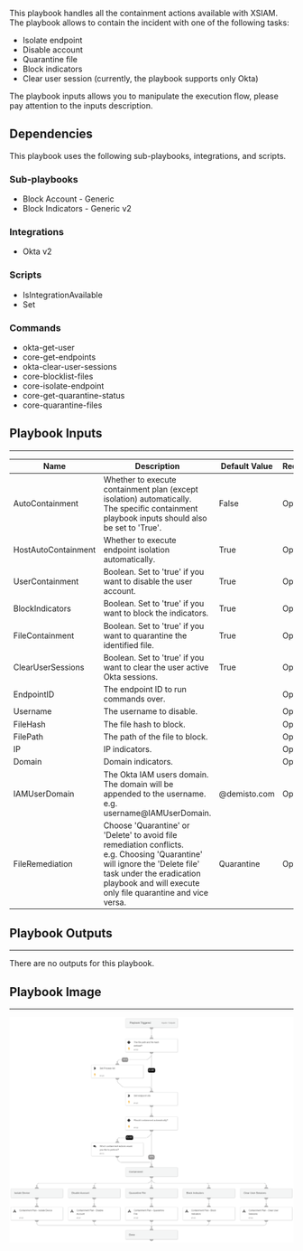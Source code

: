 This playbook handles all the containment actions available with XSIAM.
The playbook allows to contain the incident with one of the following tasks:
* Isolate endpoint
* Disable account
* Quarantine file
* Block indicators
* Clear user session (currently, the playbook supports only Okta)

The playbook inputs allows you to manipulate the execution flow, please pay attention to the inputs description.

## Dependencies
This playbook uses the following sub-playbooks, integrations, and scripts.

### Sub-playbooks
* Block Account - Generic
* Block Indicators - Generic v2

### Integrations
* Okta v2

### Scripts
* IsIntegrationAvailable
* Set

### Commands
* okta-get-user
* core-get-endpoints
* okta-clear-user-sessions
* core-blocklist-files
* core-isolate-endpoint
* core-get-quarantine-status
* core-quarantine-files

## Playbook Inputs
---

| **Name** | **Description** | **Default Value** | **Required** |
| --- | --- | --- | --- |
| AutoContainment | Whether to execute containment plan \(except isolation\) automatically.<br/>The specific containment playbook inputs should also be set to 'True'. | False | Optional |
| HostAutoContainment | Whether to execute endpoint isolation automatically. | True | Optional |
| UserContainment | Boolean. Set to 'true' if you want to disable the user account. | True | Optional |
| BlockIndicators | Boolean. Set to 'true' if you want to block the indicators. | True | Optional |
| FileContainment | Boolean. Set to 'true' if you want to quarantine the identified file. | True | Optional |
| ClearUserSessions | Boolean. Set to 'true' if you want to clear the user active Okta sessions. | True | Optional |
| EndpointID | The endpoint ID to run commands over. |  | Optional |
| Username | The username to disable. |  | Optional |
| FileHash | The file hash to block. |  | Optional |
| FilePath | The path of the file to block. |  | Optional |
| IP | IP indicators. |  | Optional |
| Domain | Domain indicators. |  | Optional |
| IAMUserDomain | The Okta IAM users domain. The domain will be appended to the username. e.g. username@IAMUserDomain. | @demisto.com | Optional |
| FileRemediation | Choose 'Quarantine' or 'Delete'  to avoid file remediation conflicts. <br/>e.g. Choosing 'Quarantine' will ignore the 'Delete file' task under the eradication playbook and will execute only file quarantine and vice versa. | Quarantine | Optional |

## Playbook Outputs
---
There are no outputs for this playbook.

## Playbook Image
---
![Containment Plan](https://raw.githubusercontent.com/demisto/content/bd08dccb90f9847f6105c15345a4ca54017440e1/Packs/CommonPlaybooks/doc_files/Containment_Plan.png)